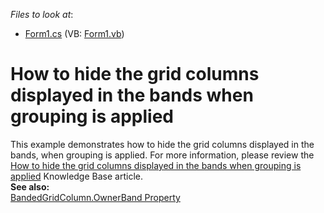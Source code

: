 <!-- default file list -->
*Files to look at*:

* [Form1.cs](./CS/Form1.cs) (VB: [Form1.vb](./VB/Form1.vb))
<!-- default file list end -->
# How to hide the grid columns displayed in the bands when grouping is applied


<p>This example demonstrates how to hide the grid columns displayed in the bands, when grouping is applied. For more information, please review the <a href="https://www.devexpress.com/Support/Center/p/A2282">How to hide the grid columns displayed in the bands when grouping is applied</a> Knowledge Base article.<br />
<strong>See also:</strong><br />
<a href="http://documentation.devexpress.com/#WindowsForms/DevExpressXtraGridViewsBandedGridBandedGridColumn_OwnerBandtopic">BandedGridColumn.OwnerBand Property</a></p>

<br/>


